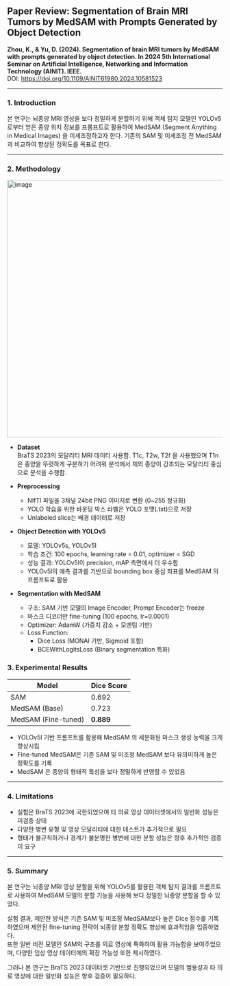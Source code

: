 ## Paper Review: Segmentation of Brain MRI Tumors by MedSAM with Prompts Generated by Object Detection
**Zhou, K., & Yu, D. (2024). Segmentation of brain MRI tumors by MedSAM with prompts generated by object detection. In 2024 5th International Seminar on Artificial Intelligence, Networking and Information Technology (AINIT). IEEE.**  
DOI: https://doi.org/10.1109/AINIT61980.2024.10581523

---

### 1. Introduction

본 연구는 뇌종양 MRI 영상을 보다 정밀하게 분할하기 위해 객체 탐지 모델인 YOLOv5로부터 얻은 종양 위치 정보를 프롬프트로 활용하여 MedSAM (Segment Anything in Medical Images) 을 미세조정하고자 한다. 기존의 SAM 및 미세조정 전 MedSAM 과 비교하여 향상된 정확도를 목표로 한다.

---

### 2. Methodology

<img width="600" alt="image" src="https://github.com/user-attachments/assets/599131d6-52f9-4a93-b253-7dbbc69897fc" />

- **Dataset**  
  BraTS 2023의 모달리티 MRI 데이터 사용함.
  T1c, T2w, T2f 을 사용했으며 T1n은 종양을 뚜렷하게 구분하기 어려워 분석에서 제외
  종양이 강조되는 모달리티 중심으로 분석을 수행함.

- **Preprocessing**  
  - NIfTI 파일을 3채널 24bit PNG 이미지로 변환 (0~255 정규화)
  - YOLO 학습을 위한 바운딩 박스 라벨은 YOLO 포맷(.txt)으로 저장
  - Unlabeled slice는 배경 데이터로 저장

- **Object Detection with YOLOv5**  
  - 모델: YOLOv5s, YOLOv5l  
  - 학습 조건: 100 epochs, learning rate = 0.01, optimizer = SGD  
  - 성능 결과: YOLOv5l이 precision, mAP 측면에서 더 우수함  
  - YOLOv5l의 예측 결과를 기반으로 bounding box 중심 좌표를 MedSAM 의 프롬프트로 활용

- **Segmentation with MedSAM**
  - 구조: SAM 기반 모델의 Image Encoder, Prompt Encoder는 freeze  
  - 마스크 디코더만 fine-tuning (100 epochs, lr=0.0001)
  - Optimizer: AdamW (가중치 감소 + 모멘텀 기반)
  - Loss Function:
    - Dice Loss (MONAI 기반, Sigmoid 포함)
    - BCEWithLogitsLoss (Binary segmentation 특화)

### 3. Experimental Results

| Model               | Dice Score |
|---------------------|------------|
| SAM                 | 0.692      |
| MedSAM (Base)       | 0.723      |
| MedSAM (Fine-tuned) | **0.889**  |

- YOLOv5l 기반 프롬프트를 활용해 MedSAM 의 세분화된 마스크 생성 능력을 크게 향상시킴
- Fine-tuned MedSAM은 기존 SAM 및 미조정 MedSAM 보다 유의미하게 높은 정확도를 기록
- MedSAM 은 종양의 형태적 특성을 보다 정밀하게 반영할 수 있었음

---

### 4. Limitations

- 실험은 BraTS 2023에 국한되었으며 타 의료 영상 데이터셋에서의 일반화 성능은 미검증 상태
- 다양한 병변 유형 및 영상 모달리티에 대한 테스트가 추가적으로 필요
- 형태가 불규칙하거나 경계가 불분명한 병변에 대한 분할 성능은 향후 추가적인 검증이 요구

---

### 5. Summary

본 연구는 뇌종양 MRI 영상 분할을 위해 YOLOv5를 활용한 객체 탐지 결과를 프롬프트로 사용하여 MedSAM 모델의 분할 기능을 사용해 보다 정밀한 뇌종양 분할을 할 수 있었다.  

실험 결과, 제안한 방식은 기존 SAM 및 미조정 MedSAM보다 높은 Dice 점수를 기록하였으며 제안된 fine-tuning 전략이 뇌종양 분할 정확도 향상에 효과적임을 입증하였다.  
또한 일반 비전 모델인 SAM의 구조를 의료 영상에 특화하여 활용 가능함을 보여주었으며, 다양한 임상 영상 데이터에의 확장 가능성 또한 제시하였다.

그러나 본 연구는 BraTS 2023 데이터셋 기반으로 진행되었으며 모델의 범용성과 타 의료 영상에 대한 일반화 성능은 향후 검증이 필요하다.



